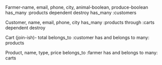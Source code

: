 Farmer-name, email, phone, city, animal-boolean, produce-boolean
has_many :products dependent destroy
has_many :customers

Customer, name, email, phone, city
has_many :products through :carts dependent destroy

Cart (join-ish)- total
belongs_to :customer
has and belongs to many: products

Product, name, type, price
belongs_to :farmer
has and belongs to many: carts
